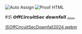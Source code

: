 ![Auto Assign](https://github.com/anonghost-sec/demo-repository/actions/workflows/auto-assign.yml/badge.svg)
![Proof HTML](https://github.com/anonghost-sec/demo-repository/actions/workflows/proof-html.yml/badge.svg)

#卐 𝙊𝙛𝙛𝘾𝙞𝙧𝙘𝙪𝙞𝙩𝙎𝙚𝙘 𝙙𝙤𝙬𝙣𝙛𝙖𝙡𝙡 ₂₀₂₄

[卐OffCircuitSecDownfall2024.webm](https://github.com/user-attachments/assets/ba3fc185-d30d-47cc-9ea6-7effbb3b1714)

